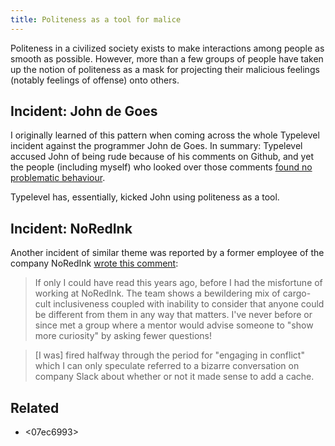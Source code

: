 ```yaml
---
title: Politeness as a tool for malice
---
```


Politeness in a civilized society exists to make interactions among people as smooth as possible. However, more than a few groups of people have taken up the notion of politeness as a mask for projecting their malicious feelings (notably feelings of offense) onto others.

## Incident: John de Goes

I originally learned of this pattern when coming across the whole Typelevel incident against the programmer John de Goes. In summary: Typelevel accused John of being rude because of his comments on Github, and yet the people (including myself) who looked over those comments [found no problematic behaviour](https://old.reddit.com/r/scala/comments/d0uqp9/jon_pretty_condemns_deplatforming_attempt_against/ezg1pv5/).

Typelevel has, essentially, kicked John using politeness as a tool.

## Incident: NoRedInk

Another incident of similar theme was reported by a former employee of the company NoRedInk [wrote this comment](https://lukeplant.me.uk/blog/posts/why-im-leaving-elm/#comment-4868497335):

> If only I could have read this years ago, before I had the misfortune of working at NoRedInk. The team shows a bewildering mix of cargo-cult inclusiveness coupled with inability to consider that anyone could be different from them in any way that matters. I've never before or since met a group where a mentor would advise someone to "show more curiosity" by asking fewer questions!

> \[I was\] fired halfway through the period for "engaging in conflict" which I can only speculate referred to a bizarre conversation on company Slack about whether or not it made sense to add a cache.

## Related 

* <07ec6993>